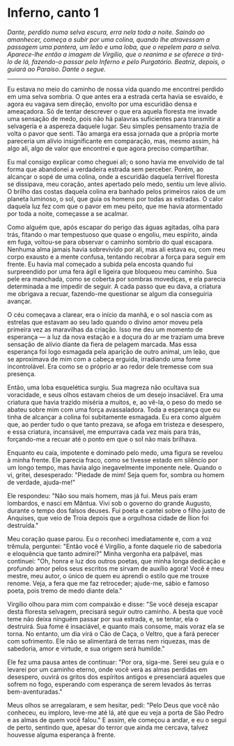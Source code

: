 # Inferno, canto 1

_Dante, perdido numa selva escura, erra nela toda a noite. Saindo ao amanhecer, começa a subir por uma colina, quando lhe atravessam a passagem uma pantera, um leão e uma loba, que o repelem para a selva. Aparece-lhe então a imagem de Virgílio, que o reanima e se oferece a tirá-lo de lá, fazendo-o passar pelo Inferno e pelo Purgatório. Beatriz, depois, o guiará ao Paraíso. Dante o segue._

---

Eu estava no meio do caminho de nossa vida quando me encontrei perdido em uma selva sombria. O que antes era a estrada certa havia se esvaído, e agora eu vagava sem direção, envolto por uma escuridão densa e ameaçadora. Só de tentar descrever o que era aquela floresta me invade uma sensação de medo, pois não há palavras suficientes para transmitir a selvageria e a aspereza daquele lugar. Seu simples pensamento trazia de volta o pavor que senti. Tão amarga era essa jornada que a própria morte pareceria um alívio insignificante em comparação, mas, mesmo assim, há algo ali, algo de valor que encontrei e que agora preciso compartilhar. 

Eu mal consigo explicar como cheguei ali; o sono havia me envolvido de tal forma que abandonei a verdadeira estrada sem perceber. Porém, ao alcançar o sopé de uma colina, onde a escuridão daquela terrível floresta se dissipava, meu coração, antes apertado pelo medo, sentiu um leve alívio. O brilho das costas daquela colina era banhado pelos primeiros raios de um planeta luminoso, o sol, que guia os homens por todas as estradas. O calor daquela luz fez com que o pavor em meu peito, que me havia atormentado por toda a noite, começasse a se acalmar. 

Como alguém que, após escapar do perigo das águas agitadas, olha para trás, fitando o mar tempestuoso que quase o engoliu, meu espírito, ainda em fuga, voltou-se para observar o caminho sombrio do qual escapara. Nenhuma alma jamais havia sobrevivido por ali, mas ali estava eu, com meu corpo exausto e a mente confusa, tentando recobrar a força para seguir em frente. Eu havia mal começado a subida pela encosta quando fui surpreendido por uma fera ágil e ligeira que bloqueou meu caminho. Sua pele era manchada, como se coberta por sombras movediças, e ela parecia determinada a me impedir de seguir. A cada passo que eu dava, a criatura me obrigava a recuar, fazendo-me questionar se algum dia conseguiria avançar.

O céu começava a clarear, era o início da manhã, e o sol nascia com as estrelas que estavam ao seu lado quando o divino amor moveu pela primeira vez as maravilhas da criação. Isso me deu um momento de esperança — a luz da nova estação e a doçura do ar me traziam uma breve sensação de alívio diante da fiera de pelagem marcada. Mas essa esperança foi logo esmagada pela aparição de outro animal, um leão, que se aproximava de mim com a cabeça erguida, irradiando uma fome incontrolável. Era como se o próprio ar ao redor dele tremesse com sua presença. 

Então, uma loba esquelética surgiu. Sua magreza não ocultava sua voracidade, e seus olhos estavam cheios de um desejo insaciável. Era uma criatura que havia trazido miséria a muitos, e, ao vê-la, o peso do medo se abateu sobre mim com uma força avassaladora. Toda a esperança que eu tinha de alcançar a colina foi subitamente esmagada. Eu era como alguém que, ao perder tudo o que tanto prezava, se afoga em tristeza e desespero, e essa criatura, incansável, me empurrava cada vez mais para trás, forçando-me a recuar até o ponto em que o sol não mais brilhava.

Enquanto eu caía, impotente e dominado pelo medo, uma figura se revelou à minha frente. Ele parecia fraco, como se tivesse estado em silêncio por um longo tempo, mas havia algo inegavelmente imponente nele. Quando o vi, gritei, desesperado: "Piedade de mim! Seja quem for, sombra ou homem de verdade, ajuda-me!" 

Ele respondeu: "Não sou mais homem, mas já fui. Meus pais eram lombardos, e nasci em Mântua. Vivi sob o governo do grande Augusto, durante o tempo dos falsos deuses. Fui poeta e cantei sobre o filho justo de Anquises, que veio de Troia depois que a orgulhosa cidade de Ílion foi destruída." 

Meu coração quase parou. Eu o reconheci imediatamente e, com a voz trêmula, perguntei: "Então você é Virgílio, a fonte daquele rio de sabedoria e eloquência que tanto admirei?" Minha vergonha era palpável, mas continuei: "Oh, honra e luz dos outros poetas, que minha longa dedicação e profundo amor pelos seus escritos me sirvam de auxílio agora! Você é meu mestre, meu autor, o único de quem eu aprendi o estilo que me trouxe renome. Veja, a fera que me faz retroceder; ajude-me, sábio e famoso poeta, pois tremo de medo diante dela."

Virgílio olhou para mim com compaixão e disse: "Se você deseja escapar desta floresta selvagem, precisará seguir outro caminho. A besta que você teme não deixa ninguém passar por sua estrada, e, se tentar, ela o destruirá. Sua fome é insaciável, e quanto mais consome, mais voraz ela se torna. No entanto, um dia virá o Cão de Caça, o Veltro, que a fará perecer com sofrimento. Ele não se alimentará de terras nem riquezas, mas de sabedoria, amor e virtude, e sua origem será humilde."

Ele fez uma pausa antes de continuar: "Por ora, siga-me. Serei seu guia e o levarei por um caminho eterno, onde você verá as almas perdidas em desespero, ouvirá os gritos dos espíritos antigos e presenciará aqueles que sofrem no fogo, esperando com esperança de serem levados às terras bem-aventuradas."

Meus olhos se arregalaram, e sem hesitar, pedi: "Pelo Deus que você não conheceu, eu imploro, leve-me até lá, até que eu veja a porta de São Pedro e as almas de quem você falou." E assim, ele começou a andar, e eu o segui de perto, sentindo que, apesar do terror que ainda me cercava, talvez houvesse alguma esperança à frente.